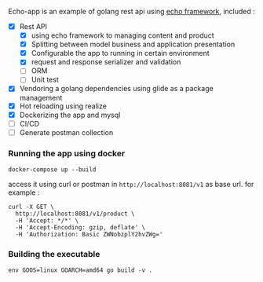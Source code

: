 Echo-app is an example of golang rest api using [echo framework](https://echo.labstack.com), included :

- [x] Rest API 
    - [x] using echo framework to managing content and product
    - [x] Splitting between model business and application presentation
    - [x] Configurable the app to running in certain environment
    - [x] request and response serializer and validation
    - [ ] ORM
    - [ ] Unit test
- [x] Vendoring a golang dependencies using glide as a package management
- [x] Hot reloading using realize
- [x] Dockerizing the app and mysql
- [ ] CI/CD
- [ ] Generate postman collection

### Running the app using docker

```
docker-compose up --build
```

access it using curl or postman in `http://localhost:8081/v1` as base url. for example :

```
curl -X GET \
  http://localhost:8081/v1/product \
  -H 'Accept: */*' \
  -H 'Accept-Encoding: gzip, deflate' \
  -H 'Authorization: Basic ZWNobzplY2hvZWg='
```

### Building the executable

```
env GOOS=linux GOARCH=amd64 go build -v .
```
